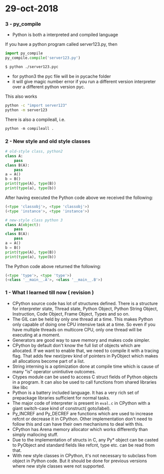 # 29-oct-2018

### 3 - py_compile

- Python is both a interpreted and compiled language

If you have a python program called server123.py, then

```python
import py_compile
py_compile.compile('server123.py')
```

```bash
$ python ./server123.pyc
```

- for python3 the pyc file will be in pycache folder
- it will give magic number error if you run a different version interpreter over a different python version pyc.

This also works

```bash
python -c "import server123"
python -m server123
```
There is also a compileall, i.e.
```python
python -m compileall .
```

### 2 - New style and old style classes

```python
# old-style class, python2
class A:
    pass
class B(A):
    pass
a = A()
b = B()
print(type(A), type(B))
print(type(a), type(b))
```
After having executed the Python code above we received the following:

```python
(<type 'classobj'>, <type 'classobj'>)
(<type 'instance'>, <type 'instance'>)
```

```python
# new-style class python 3
class A(object):
    pass
class B(A):
    pass
a = A()
b = B()
print(type(A), type(B))
print(type(a), type(b))
```

The Python code above returned the following:

```python
(<type 'type'>, <type 'type'>)
(<class '__main__.A'>, <class '__main__.B'>)
```

### 1 - What I learned till now ( revision )

- CPython source code has lot of structures defined. There is a structure for interpreter state, Thread state, Python Object, Python String Object, Instruction, Code Object, Frame Object, Types and so on.
- The GIL can be held by only one thread at a time. This makes Python only capable of doing one CPU intensive task at a time. So even if you have multiple threads on multicore CPU, only one thread will be executing at a moment. 
- Generators are good way to save memory and makes code simpler.
- CPython by default don't know the full list of objects which are allocated. If we want to enable that, we need to compile it with a tracing flag. That adds few next/prev kind of pointers in PyObject which makes all allocations become part of a list.
- String interning is a optimization done at compile time which is cause of many "is" operator unintiutive outcomes.
- Ctypes module can be used to access C struct fields of Python objects in a program. It can also be used to call functions from shared libraries like libc
- Python is a battery included language. It has a very rich set of prepackage libraries sufficient for normal tasks. 
- The major code of interpreter is present in `eval.c` in CPython with a giant switch-case kind of construct( goto/label).
- Py_INCREF and Py_DECREF are functions which are used to increase refcnt or decrease it in CPython. Other implementation don't need to follow this and can have their own mechanisms to deal with this.
- CPython has Arena memory allocator which works differently than simply mallocing stuff.
- Due to the implementation of structs in C, any Py* object can be casted to PyObject and standard fields like refcnt, type etc. can be read from that. 
- With new style classes in CPython, it's not necessary to subclass from object in Python code. But it should be done for previous versions where new style classes were not supported.

